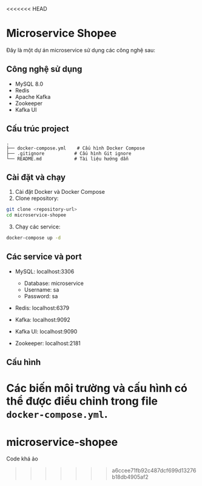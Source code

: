 <<<<<<< HEAD
# Microservice Shopee

Đây là một dự án microservice sử dụng các công nghệ sau:

## Công nghệ sử dụng

- MySQL 8.0
- Redis
- Apache Kafka
- Zookeeper
- Kafka UI

## Cấu trúc project

```
.
├── docker-compose.yml    # Cấu hình Docker Compose
├── .gitignore           # Cấu hình Git ignore
└── README.md            # Tài liệu hướng dẫn
```

## Cài đặt và chạy

1. Cài đặt Docker và Docker Compose
2. Clone repository:
```bash
git clone <repository-url>
cd microservice-shopee
```

3. Chạy các service:
```bash
docker-compose up -d
```

## Các service và port

- MySQL: localhost:3306
  - Database: microservice
  - Username: sa
  - Password: sa

- Redis: localhost:6379

- Kafka: localhost:9092

- Kafka UI: localhost:9090

- Zookeeper: localhost:2181

## Cấu hình

Các biến môi trường và cấu hình có thể được điều chỉnh trong file `docker-compose.yml`. 
=======
# microservice-shopee
Code khá ảo
>>>>>>> a6ccee71fb92c487dcf699d13276b18db4905af2
